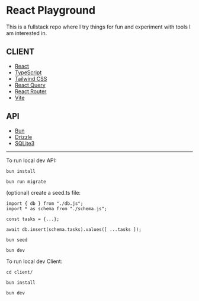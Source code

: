 # React Playground

This is a fullstack repo where I try things for fun and experiment with tools I am interested in.

## CLIENT

- [React](https://react.dev/)
- [TypeScript](https://www.typescriptlang.org/)
- [Tailwind CSS](https://tailwindcss.com/)
- [React Query](https://tanstack.com/)
- [React Router](https://reactrouter.com/en/main)
- [Vite](https://vitejs.dev/)

## API

- [Bun](https://bun.sh/)
- [Drizzle](https://orm.drizzle.team/)
- [SQLite3](https://bun.sh/docs/api/sqlite)

---

To run local dev API:

```
bun install
```

```
bun run migrate
```

(optional) create a seed.ts file:

```
import { db } from "./db.js";
import * as schema from "./schema.js";

const tasks = {...};

await db.insert(schema.tasks).values([ ...tasks ]);
```

```
bun seed
```

```
bun dev
```

To run local dev Client:

```
cd client/
```

```
bun install
```

```
bun dev
```
